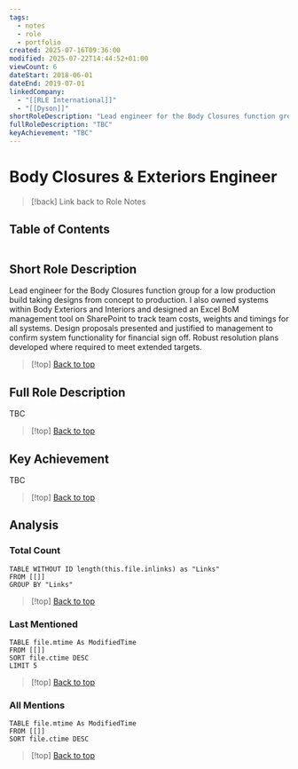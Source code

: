 ```yaml
---
tags:
  - notes
  - role
  - portfolio
created: 2025-07-16T09:36:00
modified: 2025-07-22T14:44:52+01:00
viewCount: 6
dateStart: 2018-06-01
dateEnd: 2019-07-01
linkedCompany:
  - "[[RLE International]]"
  - "[[Dyson]]"
shortRoleDescription: "Lead engineer for the Body Closures function group for a low production build taking designs from concept to production. I also owned systems within Body Exteriors and Interiors and designed an <span class=\"theme-link\">Excel</span> <span class=\"theme-link\">BoM</span> management tool on <span class=\"theme-link\">SharePoint</span> to track team costs, weights and timings for all systems. Design proposals presented and justified to management to confirm system functionality for financial sign off. Robust resolution plans developed where required to meet extended targets."
fullRoleDescription: "TBC"
keyAchievement: "TBC"
---
```


# Body Closures & Exteriors Engineer

> [!back] Link back to <span class="theme-link">Role Notes</span>

## Table of Contents
```table-of-contents
```

## Short Role Description

Lead engineer for the Body Closures function group for a low production build taking designs from concept to production. I also owned systems within Body Exteriors and Interiors and designed an <span class="theme-link">Excel</span> <span class="theme-link">BoM</span> management tool on <span class="theme-link">SharePoint</span> to track team costs, weights and timings for all systems. Design proposals presented and justified to management to confirm system functionality for financial sign off. Robust resolution plans developed where required to meet extended targets.

>[!top] [Back to top](#Table%20of%20Contents)

## Full Role Description

TBC

>[!top] [Back to top](#Table%20of%20Contents)

## Key Achievement

TBC

>[!top] [Back to top](#Table%20of%20Contents)

## Analysis

### Total Count

```dataview
TABLE WITHOUT ID length(this.file.inlinks) as "Links"
FROM [[]]
GROUP BY "Links"
```

>[!top] [Back to top](#Table%20of%20Contents)

### Last Mentioned

```dataview
TABLE file.mtime As ModifiedTime
FROM [[]]
SORT file.ctime DESC
LIMIT 5
```

>[!top] [Back to top](#Table%20of%20Contents)

### All Mentions

```dataview
TABLE file.mtime As ModifiedTime
FROM [[]]
SORT file.ctime DESC
```

>[!top] [Back to top](#Table%20of%20Contents)